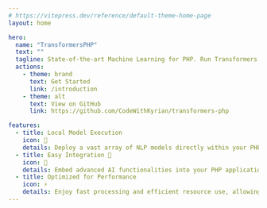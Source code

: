 ```yaml
---
# https://vitepress.dev/reference/default-theme-home-page
layout: home

hero:
  name: "TransformersPHP"
  text: ""
  tagline: State-of-the-art Machine Learning for PHP. Run Transformers natively in your PHP projects
  actions:
    - theme: brand
      text: Get Started
      link: /introduction
    - theme: alt
      text: View on GitHub
      link: https://github.com/CodeWithKyrian/transformers-php

features:
  - title: Local Model Execution
    icon: 🤖
    details: Deploy a vast array of NLP models directly within your PHP projects, enabling language understanding, text generation, and more without relying on external APIs.
  - title: Easy Integration 🧩
    icon: 🧩
    details: Embed advanced AI functionalities into your PHP applications effortlessly, enhancing them with features such as text classification and entity recognition.
  - title: Optimized for Performance
    icon: ⚡
    details: Enjoy fast processing and efficient resource use, allowing for scalable AI solutions across projects of any size without sacrificing speed or performance.
---
```


